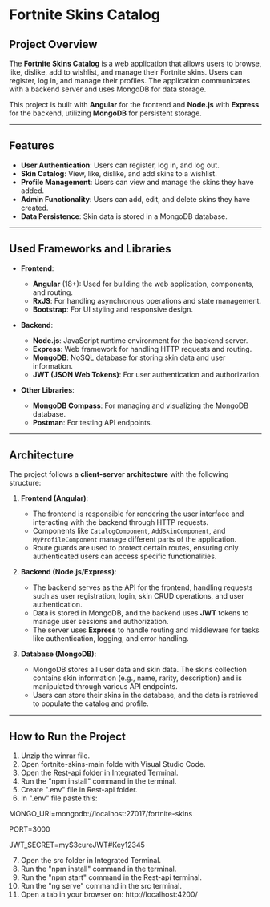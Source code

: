 # Fortnite Skins Catalog

## Project Overview

The **Fortnite Skins Catalog** is a web application that allows users to browse, like, dislike, add to wishlist, and manage their Fortnite skins. Users can register, log in, and manage their profiles. The application communicates with a backend server and uses MongoDB for data storage.

This project is built with **Angular** for the frontend and **Node.js** with **Express** for the backend, utilizing **MongoDB** for persistent storage.

---

## Features

- **User Authentication**: Users can register, log in, and log out.
- **Skin Catalog**: View, like, dislike, and add skins to a wishlist.
- **Profile Management**: Users can view and manage the skins they have added.
- **Admin Functionality**: Users can add, edit, and delete skins they have created.
- **Data Persistence**: Skin data is stored in a MongoDB database.

---

## Used Frameworks and Libraries

- **Frontend**:
  - **Angular** (18+): Used for building the web application, components, and routing.
  - **RxJS**: For handling asynchronous operations and state management.
  - **Bootstrap**: For UI styling and responsive design.

- **Backend**:
  - **Node.js**: JavaScript runtime environment for the backend server.
  - **Express**: Web framework for handling HTTP requests and routing.
  - **MongoDB**: NoSQL database for storing skin data and user information.
  - **JWT (JSON Web Tokens)**: For user authentication and authorization.

- **Other Libraries**:
  - **MongoDB Compass**: For managing and visualizing the MongoDB database.
  - **Postman**: For testing API endpoints.

---

## Architecture

The project follows a **client-server architecture** with the following structure:

1. **Frontend (Angular)**:
   - The frontend is responsible for rendering the user interface and interacting with the backend through HTTP requests.
   - Components like `CatalogComponent`, `AddSkinComponent`, and `MyProfileComponent` manage different parts of the application.
   - Route guards are used to protect certain routes, ensuring only authenticated users can access specific functionalities.

2. **Backend (Node.js/Express)**:
   - The backend serves as the API for the frontend, handling requests such as user registration, login, skin CRUD operations, and user authentication.
   - Data is stored in MongoDB, and the backend uses **JWT** tokens to manage user sessions and authorization.
   - The server uses **Express** to handle routing and middleware for tasks like authentication, logging, and error handling.

3. **Database (MongoDB)**:
   - MongoDB stores all user data and skin data. The skins collection contains skin information (e.g., name, rarity, description) and is manipulated through various API endpoints.
   - Users can store their skins in the database, and the data is retrieved to populate the catalog and profile.

---

## How to Run the Project
1. Unzip the winrar file.
2. Open fortnite-skins-main folde with Visual Studio Code.
3. Open the Rest-api folder in Integrated Terminal.
4. Run the "npm install" command in the terminal.
5. Create ".env" file in Rest-api folder.
6. In ".env" file paste this: 

MONGO_URI=mongodb://localhost:27017/fortnite-skins

PORT=3000

JWT_SECRET=my$3cureJWT#Key12345

7. Open the src folder in Integrated Terminal.
8. Run the "npm install" command in the terminal.
9. Run the "npm start" command in the Rest-api terminal.
10. Run the "ng serve" command in the src terminal.
11. Open a tab in your browser on: http://localhost:4200/
